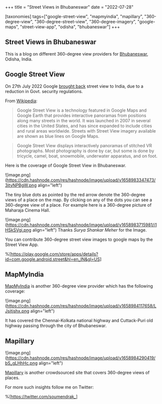 +++
title = "Street Views in Bhubaneswar"
date = "2022-07-28"

[taxonomies]
tags=["google-street-view", "mapmyindia", "mapillary", "360-degree-view", "360-degree-street-view", "360-degree-imagery", "google-maps", "street-view-app", "odisha", "bhubaneswar"]
+++
## Street Views in Bhubaneswar

This is a blog on different 360-degree view providers for [Bhubaneswar](https://odishatourism.gov.in/content/tourism/en/discover/major-cities/bhubaneswar.html), Odisha, India.

## Google Street View

On 27th July 2022 Google [brought back](https://www.thehindu.com/sci-tech/technology/google-brings-street-view-to-india/article65689198.ece) street view to India, due to a reduction in Govt. security regulations.

From [Wikipedia](https://en.wikipedia.org/wiki/Google_Street_View):

> Google Street View is a technology featured in Google Maps and Google Earth that provides interactive panoramas from positions along many streets in the world. It was launched in 2007 in several cities in the United States, and has since expanded to include cities and rural areas worldwide. Streets with Street View imagery available are shown as blue lines on Google Maps.

> Google Street View displays interactively panoramas of stitched VR photographs. Most photography is done by car, but some is done by tricycle, camel, boat, snowmobile, underwater apparatus, and on foot. 

Here is the coverage of Google Street View in Bhubaneswar.


![image.png](https://cdn.hashnode.com/res/hashnode/image/upload/v1658983347473/3jtyNPBgW.png align="left")

The tiny blue dots as pointed by the red arrow denote the 360-degree views of a place on the map.
By clicking on any of the dots you can see a 360-degree view of a place. For example here is a 360-degree picture of Maharaja Cinema Hall.

![image.png](https://cdn.hashnode.com/res/hashnode/image/upload/v1658983715981/i1HSkSVgi.png align="left")
Thanks *Surya Shankar Meher* for the Image.

You can contribute 360-degree street view images to google maps by the Street View App.

%[https://play.google.com/store/apps/details?id=com.google.android.street&hl=en_IN&gl=US]

## MapMyIndia

[MapMyIndia](https://www.mapmyindia.com/realview/) is another 360-degree view provider which has the following coverage:

![image.png](https://cdn.hashnode.com/res/hashnode/image/upload/v1658984117658/LJsitjshx.png align="left")

It has covered the Chennai-Kolkata national highway and Cuttack-Puri old highway passing through the city of Bhubaneswar.

## Mapillary


![image.png](https://cdn.hashnode.com/res/hashnode/image/upload/v1658984290419/bS_gLHhHc.png align="left")

[Mapillary](https://www.mapillary.com/app) is another crowdsourced site that covers 360-degree views of places.


For more such insights follow me on Twitter: 

%[https://twitter.com/soumendrak_]
